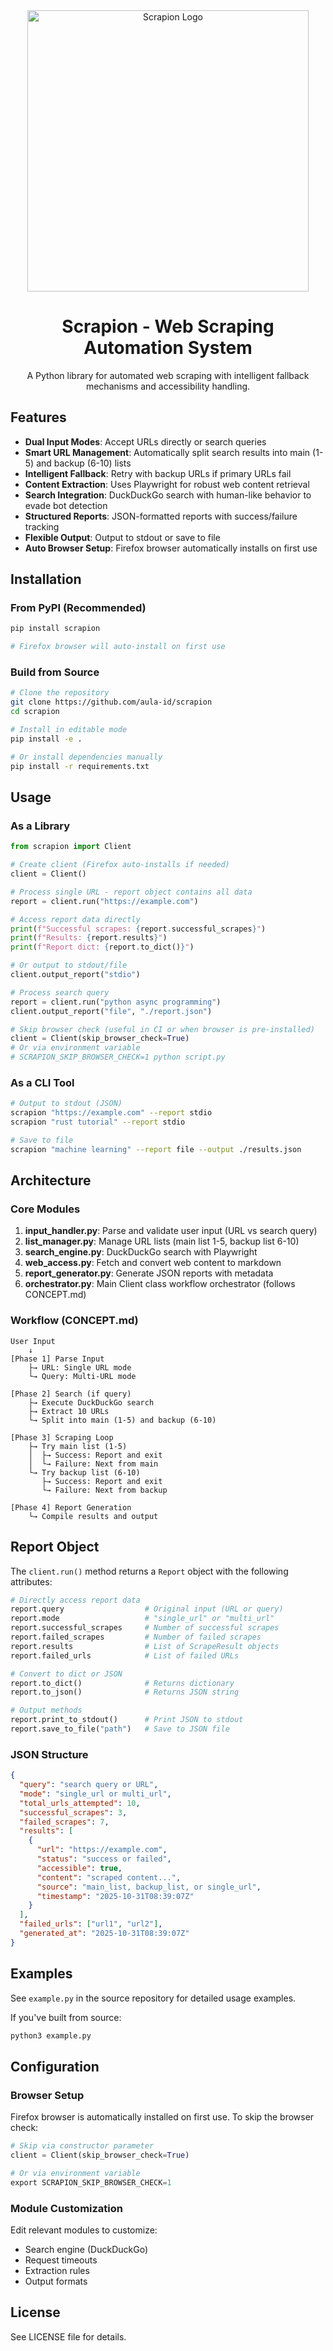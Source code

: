 <div align="center">
  <img src="logo.png" alt="Scrapion Logo" width="450"/>

  # Scrapion - Web Scraping Automation System

  A Python library for automated web scraping with intelligent fallback mechanisms and accessibility handling.
</div>

## Features

- **Dual Input Modes**: Accept URLs directly or search queries
- **Smart URL Management**: Automatically split search results into main (1-5) and backup (6-10) lists
- **Intelligent Fallback**: Retry with backup URLs if primary URLs fail
- **Content Extraction**: Uses Playwright for robust web content retrieval
- **Search Integration**: DuckDuckGo search with human-like behavior to evade bot detection
- **Structured Reports**: JSON-formatted reports with success/failure tracking
- **Flexible Output**: Output to stdout or save to file
- **Auto Browser Setup**: Firefox browser automatically installs on first use

## Installation

### From PyPI (Recommended)

```bash
pip install scrapion

# Firefox browser will auto-install on first use
```

### Build from Source

```bash
# Clone the repository
git clone https://github.com/aula-id/scrapion
cd scrapion

# Install in editable mode
pip install -e .

# Or install dependencies manually
pip install -r requirements.txt
```

## Usage

### As a Library

```python
from scrapion import Client

# Create client (Firefox auto-installs if needed)
client = Client()

# Process single URL - report object contains all data
report = client.run("https://example.com")

# Access report data directly
print(f"Successful scrapes: {report.successful_scrapes}")
print(f"Results: {report.results}")
print(f"Report dict: {report.to_dict()}")

# Or output to stdout/file
client.output_report("stdio")

# Process search query
report = client.run("python async programming")
client.output_report("file", "./report.json")

# Skip browser check (useful in CI or when browser is pre-installed)
client = Client(skip_browser_check=True)
# Or via environment variable
# SCRAPION_SKIP_BROWSER_CHECK=1 python script.py
```

### As a CLI Tool

```bash
# Output to stdout (JSON)
scrapion "https://example.com" --report stdio
scrapion "rust tutorial" --report stdio

# Save to file
scrapion "machine learning" --report file --output ./results.json
```

## Architecture

### Core Modules

1. **input_handler.py**: Parse and validate user input (URL vs search query)
2. **list_manager.py**: Manage URL lists (main list 1-5, backup list 6-10)
3. **search_engine.py**: DuckDuckGo search with Playwright
4. **web_access.py**: Fetch and convert web content to markdown
5. **report_generator.py**: Generate JSON reports with metadata
6. **orchestrator.py**: Main Client class workflow orchestrator (follows CONCEPT.md)

### Workflow (CONCEPT.md)

```
User Input
    ↓
[Phase 1] Parse Input
    ├→ URL: Single URL mode
    └→ Query: Multi-URL mode

[Phase 2] Search (if query)
    ├→ Execute DuckDuckGo search
    ├→ Extract 10 URLs
    └→ Split into main (1-5) and backup (6-10)

[Phase 3] Scraping Loop
    ├→ Try main list (1-5)
    │  ├→ Success: Report and exit
    │  └→ Failure: Next from main
    └→ Try backup list (6-10)
       ├→ Success: Report and exit
       └→ Failure: Next from backup

[Phase 4] Report Generation
    └→ Compile results and output
```

## Report Object

The `client.run()` method returns a `Report` object with the following attributes:

```python
# Directly access report data
report.query                  # Original input (URL or query)
report.mode                   # "single_url" or "multi_url"
report.successful_scrapes     # Number of successful scrapes
report.failed_scrapes         # Number of failed scrapes
report.results                # List of ScrapeResult objects
report.failed_urls            # List of failed URLs

# Convert to dict or JSON
report.to_dict()              # Returns dictionary
report.to_json()              # Returns JSON string

# Output methods
report.print_to_stdout()      # Print JSON to stdout
report.save_to_file("path")   # Save to JSON file
```

### JSON Structure

```json
{
  "query": "search query or URL",
  "mode": "single_url or multi_url",
  "total_urls_attempted": 10,
  "successful_scrapes": 3,
  "failed_scrapes": 7,
  "results": [
    {
      "url": "https://example.com",
      "status": "success or failed",
      "accessible": true,
      "content": "scraped content...",
      "source": "main_list, backup_list, or single_url",
      "timestamp": "2025-10-31T08:39:07Z"
    }
  ],
  "failed_urls": ["url1", "url2"],
  "generated_at": "2025-10-31T08:39:07Z"
}
```

## Examples

See `example.py` in the source repository for detailed usage examples.

If you've built from source:
```bash
python3 example.py
```

## Configuration

### Browser Setup

Firefox browser is automatically installed on first use. To skip the browser check:

```python
# Skip via constructor parameter
client = Client(skip_browser_check=True)

# Or via environment variable
export SCRAPION_SKIP_BROWSER_CHECK=1
```

### Module Customization

Edit relevant modules to customize:
- Search engine (DuckDuckGo)
- Request timeouts
- Extraction rules
- Output formats

## License

See LICENSE file for details.

